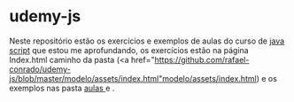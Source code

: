 # udemy-js
Neste repositório estão os exercícios e exemplos de aulas do curso de <a href='https://www.udemy.com/course/curso-de-javascript-moderno-do-basico-ao-avancado'> java script</a> que estou me aprofundando, os exercícios estão na página Index.html caminho da pasta (<a href="https://github.com/rafael-conrado/udemy-js/blob/master/modelo/assets/index.html"modelo/assets/index.html</a>) e os exemplos nas pasta <a href="https://github.com/rafael-conrado/udemy-js/tree/master/aulas">aulas  </a>  e   <a href="https://github.com/rafael-conrado/udemy-js/tree/master/exercicios"> </a>.

